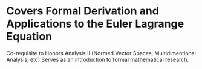 # Covers Formal Derivation and Applications to the Euler Lagrange Equation

Co-requisite to Honors Analysis II (Normed Vector Spaces, Multidimentional Analysis, etc)
Serves as an introduction to formal mathematical research.

